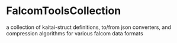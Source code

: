 # FalcomToolsCollection
a collection of kaitai-struct definitions, to/from json converters, and compression algorithms for various falcom data formats
